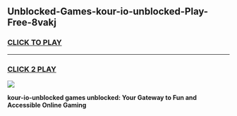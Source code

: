 
## Unblocked-Games-kour-io-unblocked-Play-Free-8vakj
<h3>
<a href="https://premium76.site?title=kour-io-unblocked&ref=18A">CLICK TO PLAY</a></h3>
<hr>

<h3>
<a href="https://premium76.site?title=kour-io-unblocked&ref=18A">CLICK 2 PLAY</a>
  
</h3>

<a href="https://premium76.site?title=kour-io-unblocked&ref=18A"><img src="https://clearcache.store/games.png"></a>


**kour-io-unblocked games unblocked: Your Gateway to Fun and Accessible Online Gaming**
